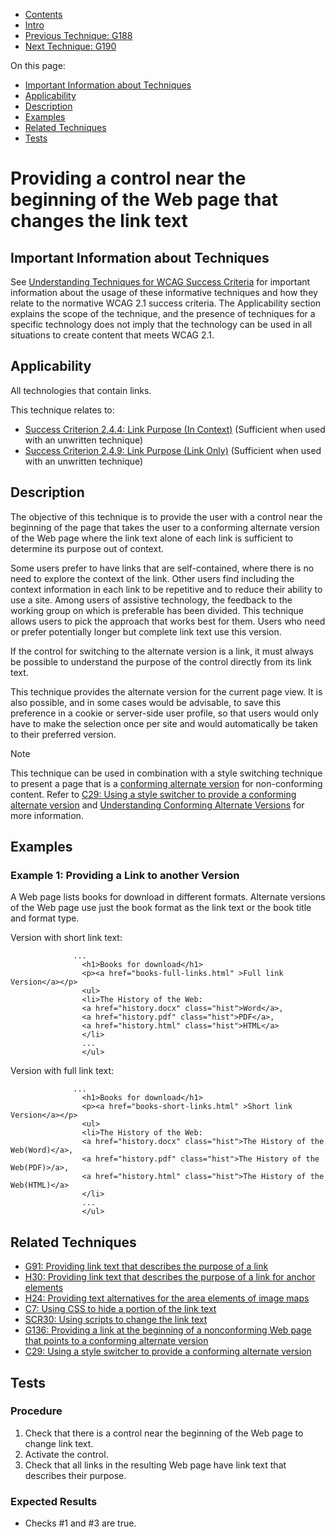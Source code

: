 -   [Contents](https://www.w3.org/WAI/WCAG21/Techniques/#techniques "Table of Contents")
-   [Intro](https://www.w3.org/WAI/WCAG21/Techniques/#introduction "Introduction to Techniques")
-   [Previous Technique: G188](G188)
-   [Next Technique: G190](G190)

On this page:

-   [Important Information about Techniques](#important-information)
-   [Applicability](#applicability)
-   [Description](#description)
-   [Examples](#examples)
-   [Related Techniques](#related)
-   [Tests](#tests)

Providing a control near the beginning of the Web page that changes the link text
=================================================================================

Important Information about Techniques
--------------------------------------

See [Understanding Techniques for WCAG Success Criteria](https://www.w3.org/WAI/WCAG21/Understanding/understanding-techniques) for important information about the usage of these informative techniques and how they relate to the normative WCAG 2.1 success criteria. The Applicability section explains the scope of the technique, and the presence of techniques for a specific technology does not imply that the technology can be used in all situations to create content that meets WCAG 2.1.

Applicability
-------------

All technologies that contain links.

This technique relates to:

-   [Success Criterion 2.4.4: Link Purpose (In Context)](https://www.w3.org/WAI/WCAG21/Understanding/link-purpose-in-context) (Sufficient when used with an unwritten technique)
-   [Success Criterion 2.4.9: Link Purpose (Link Only)](https://www.w3.org/WAI/WCAG21/Understanding/link-purpose-link-only) (Sufficient when used with an unwritten technique)

Description
-----------

The objective of this technique is to provide the user with a control near the beginning of the page that takes the user to a conforming alternate version of the Web page where the link text alone of each link is sufficient to determine its purpose out of context.

Some users prefer to have links that are self-contained, where there is no need to explore the context of the link. Other users find including the context information in each link to be repetitive and to reduce their ability to use a site. Among users of assistive technology, the feedback to the working group on which is preferable has been divided. This technique allows users to pick the approach that works best for them. Users who need or prefer potentially longer but complete link text use this version.

If the control for switching to the alternate version is a link, it must always be possible to understand the purpose of the control directly from its link text.

This technique provides the alternate version for the current page view. It is also possible, and in some cases would be advisable, to save this preference in a cookie or server-side user profile, so that users would only have to make the selection once per site and would automatically be taken to their preferred version.

Note

This technique can be used in combination with a style switching technique to present a page that is a [conforming alternate version](https://www.w3.org/TR/WCAG21/#) for non-conforming content. Refer to [C29: Using a style switcher to provide a conforming alternate version](https://www.w3.org/WAI/WCAG21/Techniques/css/C29) and [Understanding Conforming Alternate Versions](https://www.w3.org/WAI/WCAG21/Understanding/conformance#conforming-alt-versions) for more information.

Examples
--------

### Example 1: Providing a Link to another Version

A Web page lists books for download in different formats. Alternate versions of the Web page use just the book format as the link text or the book title and format type.

Version with short link text:

                  ...
                    <h1>Books for download</h1>
                    <p><a href="books-full-links.html" >Full link Version</a></p>
                    <ul>
                    <li>The History of the Web: 
                    <a href="history.docx" class="hist">Word</a>, 
                    <a href="history.pdf" class="hist">PDF</a>, 
                    <a href="history.html" class="hist">HTML</a>
                    </li>
                    ...
                    </ul>
                

Version with full link text:

                  ...
                    <h1>Books for download</h1>
                    <p><a href="books-short-links.html" >Short link Version</a></p>
                    <ul>
                    <li>The History of the Web: 
                    <a href="history.docx" class="hist">The History of the Web(Word)</a>, 
                    <a href="history.pdf" class="hist">The History of the Web(PDF)>/a>, 
                    <a href="history.html" class="hist">The History of the Web(HTML)</a>
                    </li>
                    ...
                    </ul>
                

Related Techniques
------------------

-   [G91: Providing link text that describes the purpose of a link](https://www.w3.org/WAI/WCAG21/Techniques/general/G91)
-   [H30: Providing link text that describes the purpose of a link for anchor elements](https://www.w3.org/WAI/WCAG21/Techniques/html/H30)
-   [H24: Providing text alternatives for the area elements of image maps](https://www.w3.org/WAI/WCAG21/Techniques/html/H24)
-   [C7: Using CSS to hide a portion of the link text](https://www.w3.org/WAI/WCAG21/Techniques/css/C7)
-   [SCR30: Using scripts to change the link text](https://www.w3.org/WAI/WCAG21/Techniques/client-side-script/SCR30)
-   [G136: Providing a link at the beginning of a nonconforming Web page that points to a conforming alternate version](https://www.w3.org/WAI/WCAG21/Techniques/general/G136)
-   [C29: Using a style switcher to provide a conforming alternate version](https://www.w3.org/WAI/WCAG21/Techniques/css/C29)

Tests
-----

### Procedure

1.  Check that there is a control near the beginning of the Web page to change link text.
2.  Activate the control.
3.  Check that all links in the resulting Web page have link text that describes their purpose.

### Expected Results

-   Checks \#1 and \#3 are true.
